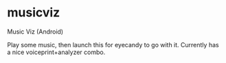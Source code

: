 musicviz
========

Music Viz (Android)

Play some music, then launch this for eyecandy to go with it.
Currently has a nice voiceprint+analyzer combo.
